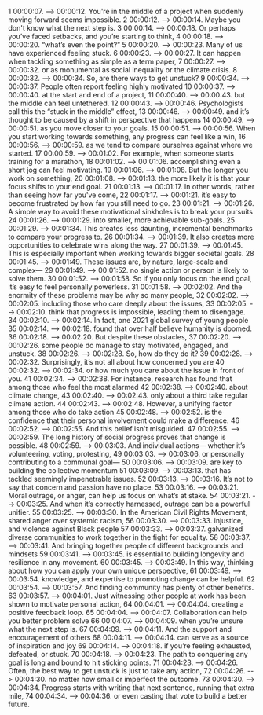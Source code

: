 1
00:00:07. --> 00:00:12.
You're in the middle of a project when suddenly moving forward seems impossible.
2
00:00:12. --> 00:00:14.
Maybe you don't know what the next step is.
3
00:00:14. --> 00:00:18.
Or perhaps you’ve faced setbacks, and you’re starting to think,
4
00:00:18. --> 00:00:20.
“what’s even the point?”
5
00:00:20. --> 00:00:23.
Many of us have experienced feeling stuck.
6
00:00:23. --> 00:00:27.
It can happen when tackling something as simple as a term paper,
7
00:00:27. --> 00:00:32.
or as monumental as social inequality or the climate crisis.
8
00:00:32. --> 00:00:34.
So, are there ways to get unstuck?
9
00:00:34. --> 00:00:37.
People often report feeling highly motivated
10
00:00:37. --> 00:00:40.
at the start and end of a project,
11
00:00:40. --> 00:00:43.
but the middle can feel untethered.
12
00:00:43. --> 00:00:46.
Psychologists call this the “stuck in the middle” effect,
13
00:00:46. --> 00:00:49.
and it’s thought to be caused by a shift in perspective that happens
14
00:00:49. --> 00:00:51.
as you move closer to your goals.
15
00:00:51. --> 00:00:56.
When you start working towards something, any progress can feel like a win,
16
00:00:56. --> 00:00:59.
as we tend to compare ourselves against where we started.
17
00:00:59. --> 00:01:02.
For example, when someone starts training for a marathon,
18
00:01:02. --> 00:01:06.
accomplishing even a short jog can feel motivating.
19
00:01:06. --> 00:01:08.
But the longer you work on something,
20
00:01:08. --> 00:01:13.
the more likely it is that your focus shifts to your end goal.
21
00:01:13. --> 00:01:17.
In other words, rather than seeing how far you've come,
22
00:01:17. --> 00:01:21.
it’s easy to become frustrated by how far you still need to go.
23
00:01:21. --> 00:01:26.
A simple way to avoid these motivational sinkholes is to break your pursuits
24
00:01:26. --> 00:01:29.
into smaller, more achievable sub-goals.
25
00:01:29. --> 00:01:34.
This creates less daunting, incremental benchmarks to compare your progress to.
26
00:01:34. --> 00:01:39.
It also creates more opportunities to celebrate wins along the way.
27
00:01:39. --> 00:01:45.
This is especially important when working towards bigger societal goals.
28
00:01:45. --> 00:01:49.
These issues are, by nature, large-scale and complex—
29
00:01:49. --> 00:01:52.
no single action or person is likely to solve them.
30
00:01:52. --> 00:01:58.
So if you only focus on the end goal, it’s easy to feel personally powerless.
31
00:01:58. --> 00:02:02.
And the enormity of these problems may be why so many people,
32
00:02:02. --> 00:02:05.
including those who care deeply about the issues,
33
00:02:05. --> 00:02:10.
think that progress is impossible, leading them to disengage.
34
00:02:10. --> 00:02:14.
In fact, one 2021 global survey of young people
35
00:02:14. --> 00:02:18.
found that over half believe humanity is doomed.
36
00:02:18. --> 00:02:20.
But despite these obstacles,
37
00:02:20. --> 00:02:26.
some people do manage to stay motivated, engaged, and unstuck.
38
00:02:26. --> 00:02:28.
So, how do they do it?
39
00:02:28. --> 00:02:32.
Surprisingly, it’s not all about how concerned you are
40
00:02:32. --> 00:02:34.
or how much you care about the issue in front of you.
41
00:02:34. --> 00:02:38.
For instance, research has found that among those who feel the most alarmed
42
00:02:38. --> 00:02:40.
about climate change,
43
00:02:40. --> 00:02:43.
only about a third take regular climate action.
44
00:02:43. --> 00:02:48.
However, a unifying factor among those who do take action
45
00:02:48. --> 00:02:52.
is the confidence that their personal involvement could make a difference.
46
00:02:52. --> 00:02:55.
And this belief isn't misguided.
47
00:02:55. --> 00:02:59.
The long history of social progress proves that change is possible.
48
00:02:59. --> 00:03:03.
And individual actions— whether it’s volunteering, voting, protesting,
49
00:03:03. --> 00:03:06.
or personally contributing to a communal goal—
50
00:03:06. --> 00:03:09.
are key to building the collective momentum
51
00:03:09. --> 00:03:13.
that has tackled seemingly impenetrable issues.
52
00:03:13. --> 00:03:16.
It’s not to say that concern and passion have no place.
53
00:03:16. --> 00:03:21.
Moral outrage, or anger, can help us focus on what’s at stake.
54
00:03:21. --> 00:03:25.
And when it’s correctly harnessed, outrage can be a powerful unifier.
55
00:03:25. --> 00:03:30.
In the American Civil Rights Movement, shared anger over systemic racism,
56
00:03:30. --> 00:03:33.
injustice, and violence against Black people
57
00:03:33. --> 00:03:37.
galvanized diverse communities to work together in the fight for equality.
58
00:03:37. --> 00:03:41.
And bringing together people of different backgrounds and mindsets
59
00:03:41. --> 00:03:45.
 is essential to building longevity and resilience in any movement.
60
00:03:45. --> 00:03:49.
In this way, thinking about how you can apply your own unique perspective,
61
00:03:49. --> 00:03:54.
knowledge, and expertise to promoting change can be helpful.
62
00:03:54. --> 00:03:57.
And finding community has plenty of other benefits.
63
00:03:57. --> 00:04:01.
Just witnessing other people at work has been shown to motivate personal action,
64
00:04:01. --> 00:04:04.
creating a positive feedback loop.
65
00:04:04. --> 00:04:07.
Collaboration can help you better problem solve
66
00:04:07. --> 00:04:09.
when you’re unsure what the next step is.
67
00:04:09. --> 00:04:11.
And the support and encouragement of others
68
00:04:11. --> 00:04:14.
can serve as a source of inspiration and joy
69
00:04:14. --> 00:04:18.
if you’re feeling exhausted, defeated, or stuck.
70
00:04:18. --> 00:04:23.
The path to conquering any goal is long and bound to hit sticking points.
71
00:04:23. --> 00:04:26.
Often, the best way to get unstuck is just to take any action,
72
00:04:26. --> 00:04:30.
no matter how small or imperfect the outcome.
73
00:04:30. --> 00:04:34.
Progress starts with writing that next sentence, running that extra mile,
74
00:04:34. --> 00:04:36.
or even casting that vote to build a better future.